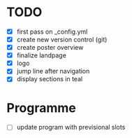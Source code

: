 # TODO

- [x] first pass on _config.yml
- [x] create new version control (git)
- [x] create poster overview
- [x] finalize landpage 
- [x] logo
- [x] jump line after navigation
- [x] display sections in teal

# Programme

- [ ] update program with previsional slots